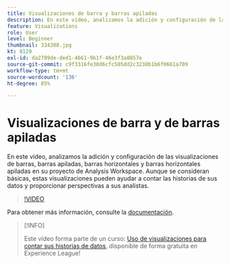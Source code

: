 ```yaml
---
title: Visualizaciones de barra y barras apiladas
description: En este vídeo, analizamos la adición y configuración de las visualizaciones de barras, barras apiladas, barras horizontales y barras horizontales apiladas en su proyecto de Analysis Workspace. Aunque se consideran básicas, estas visualizaciones pueden ayudar a contar las historias de sus datos y proporcionar perspectivas a sus analistas.
feature: Visualizations
role: User
level: Beginner
thumbnail: 334308.jpg
kt: 8129
exl-id: da2789de-ded1-4661-9b1f-46e3f3a0857e
source-git-commit: c9f3316fe30d6cfc505dd2c3238b1b6f0661a709
workflow-type: tm+mt
source-wordcount: '136'
ht-degree: 85%

---
```


# Visualizaciones de barra y de barras apiladas

En este vídeo, analizamos la adición y configuración de las visualizaciones de barras, barras apiladas, barras horizontales y barras horizontales apiladas en su proyecto de Analysis Workspace. Aunque se consideran básicas, estas visualizaciones pueden ayudar a contar las historias de sus datos y proporcionar perspectivas a sus analistas.

>[!VIDEO](https://video.tv.adobe.com/v/334308/?quality=12&learn=on)

Para obtener más información, consulte la [documentación](https://experienceleague.adobe.com/docs/analytics/analyze/analysis-workspace/visualizations/bar.html?lang=es).

>[!INFO]
>
> Este vídeo forma parte de un curso: [Uso de visualizaciones para contar sus historias de datos](https://experienceleague.adobe.com/?recommended=Analytics-U-1-2021.1.visualizations&amp;lang=es), disponible de forma gratuita en Experience League!
